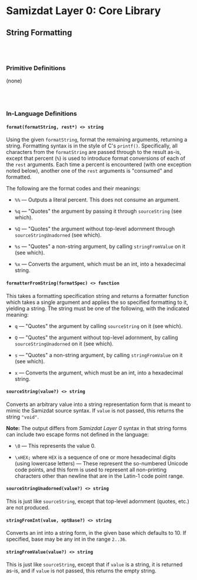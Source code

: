 Samizdat Layer 0: Core Library
==============================

String Formatting
-----------------

<br><br>
### Primitive Definitions

(none)


<br><br>
### In-Language Definitions

#### `format(formatString, rest*) <> string`

Using the given `formatString`, format the remaining arguments, returning
a string. Formatting syntax is in the style of C's `printf()`. Specifically,
all characters from the `formatString` are passed through to the result
as-is, except that percent (`%`) is used to introduce format conversions
of each of the `rest` arguments. Each time a percent is encountered
(with one exception noted below), another one of the `rest` arguments is
"consumed" and formatted.

The following are the format codes and their meanings:

* `%%` &mdash; Outputs a literal percent. This does not consume an argument.

* `%q` &mdash; "Quotes" the argument by passing it through `sourceString`
  (see which).

* `%Q` &mdash; "Quotes" the argument without top-level adornment through
  `sourceStringUnadorned` (see which).

* `%s` &mdash; "Quotes" a non-string argument, by calling `stringFromValue`
  on it (see which).

* `%x` &mdash; Converts the argument, which must be an int, into a hexadecimal
  string.

#### `formatterFromString(formatSpec) <> function`

This takes a formatting specification string and returns a formatter
function which takes a single argument and applies the so specified
formatting to it, yielding a string. The string must be one of the
following, with the indicated meaning:

* `q` &mdash; "Quotes" the argument by calling `sourceString` on it
  (see which).

* `Q` &mdash; "Quotes" the argument without top-level adornment, by
  calling `sourceStringUnadorned` on it (see which).

* `s` &mdash; "Quotes" a non-string argument, by calling `stringFromValue`
  on it (see which).

* `x` &mdash; Converts the argument, which must be an int, into a hexadecimal
  string.

#### `sourceString(value?) <> string`

Converts an arbitrary value into a string representation form
that is meant to mimic the Samizdat source syntax. If `value` is not passed,
this returns the string `"void"`.

**Note:** The output differs from *Samizdat Layer 0* syntax in that
string forms can include two escape forms not defined in the
language:

* `\0` &mdash; This represents the value 0.

* `\xHEX;` where `HEX` is a sequence of one or more hexadecimal digits
  (using lowercase letters) &mdash; These represent the so-numbered
  Unicode code points, and this form is used to represent all
  non-printing characters other than newline that are in the Latin-1
  code point range.

#### `sourceStringUnadorned(value?) <> string`

This is just like `sourceString`, except that top-level adornment
(quotes, etc.) are not produced.

#### `stringFromInt(value, optBase?) <> string`

Converts an int into a string form, in the given base which defaults to
10. If specified, base may be any int in the range `2..36`.

#### `stringFromValue(value?) <> string`

This is just like `sourceString`, except that if `value` is a string,
it is returned as-is, and if `value` is not passed, this returns the
empty string.
